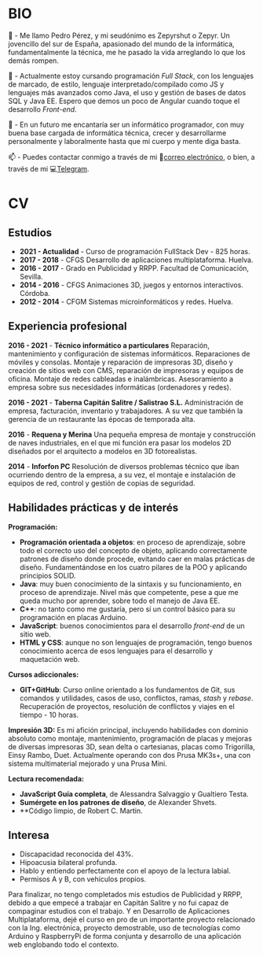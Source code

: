 
# BIO
👋 - Me llamo Pedro Pérez, y mi seudónimo es Zepyrshut o Zepyr. Un jovencillo del sur de España, apasionado del mundo de la informática, fundamentalmente la técnica, me he pasado la vida arreglando lo que los demás rompen.

🌱 - Actualmente estoy cursando programación *Full Stack*, con los lenguajes de marcado, de estilo, lenguaje interpretado/compilado como JS y lenguajes más avanzados como Java, el uso y gestión de bases de datos SQL y Java EE. Espero que demos un poco de Angular cuando toque el desarrollo *Front-end*.

👀 - En un futuro me encantaría ser un informático programador, con muy buena base cargada de informática técnica, crecer y desarrollarme personalmente y laboralmente hasta que mi cuerpo y mente diga basta.

📫 - Puedes contactar conmigo a través de mi 📧[correo electrónico](mailto:pedro@zepyrshut.com), o bien, a través de mi 💻[Telegram](https://t.me/zepyr).

# CV
## Estudios

 - **2021 - Actualidad** - Curso de programación FullStack Dev - 825 horas.
 - **2017 - 2018** - CFGS Desarrollo de aplicaciones multiplataforma. Huelva.
 - **2016 - 2017** - Grado en Publicidad y RRPP. Facultad de Comunicación, Sevilla.
 - **2014 - 2016** - CFGS Animaciones 3D, juegos y entornos interactivos. Córdoba.
 - **2012 - 2014** - CFGM Sistemas microinformáticos y redes. Huelva.

## Experiencia profesional

**2016 - 2021** - **Técnico informático a particulares**
Reparación, mantenimiento y configuración de sistemas informáticos. Reparaciones de móviles y consolas. Montaje y reparación de impresoras 3D, diseño y creación de sitios web con CMS, reparación de impresoras y equipos de oficina. Montaje de redes cableadas e inalámbricas. Asesoramiento a empresa sobre sus necesidades informáticas (ordenadores y redes).

**2016 - 2021** - **Taberna Capitán Salitre / Salistrao S.L.**
Administración de empresa, facturación, inventario y trabajadores. A su vez que también la gerencia de un restaurante las épocas de temporada alta.

**2016** - **Requena y Merina**
Una pequeña empresa de montaje y construcción de naves industriales, en el que mi función era pasar los modelos 2D diseñados por el arquitecto a modelos en 3D fotorealistas.

**2014** - **Inforfon PC**
Resolución de diversos problemas técnico que iban ocurriendo dentro de la empresa, a su vez, el montaje e instalación de equipos de red, control y gestión de copias de seguridad.

## Habilidades prácticas y de interés

**Programación:**
 - **Programación orientada a objetos**: en proceso de aprendizaje, sobre todo el correcto uso del concepto de objeto, aplicando correctamente patrones de diseño donde procede, evitando caer en malas prácticas de diseño. Fundamentándose en los cuatro pilares de la POO y aplicando principios SOLID.
 - **Java**: muy buen conocimiento de la sintaxis y su funcionamiento, en proceso de aprendizaje. Nivel más que competente, pese a que me queda mucho por aprender, sobre todo el manejo de Java EE.
 - **C++**: no tanto como me gustaría, pero sí un control básico para su programación en placas Arduino.
 - **JavaScript**: buenos conocimientos para el desarrollo *front-end* de un sitio web.
 - **HTML y CSS**: aunque no son lenguajes de programación, tengo buenos conocimiento acerca de esos lenguajes para el desarrollo y maquetación web.

**Cursos adiccionales:**
- **GIT+GitHub**: Curso online orientado a los fundamentos de Git, sus comandos y utilidades, casos de uso, conflictos, ramas, *stash* y *rebase*. Recuperación de proyectos, resolución de conflictos y viajes en el tiempo - 10 horas.

**Impresión 3D:**
Es mi afición principal, incluyendo habilidades con dominio absoluto como montaje, mantenimiento, programación de placas y mejoras de diversas impresoras 3D, sean delta o cartesianas, placas como Trigorilla, Einsy Rambo, Duet. Actualmente operando con dos Prusa MK3s+, una con sistema multimaterial mejorado y una Prusa Mini.

**Lectura recomendada:**
 - **JavaScript Guía completa**, de Alessandra Salvaggio y Gualtiero Testa.
 - **Sumérgete en los patrones de diseño**, de Alexander Shvets.
 - **Código limpio, de Robert C. Martin.

## Interesa

 - Discapacidad reconocida del 43%. 
 - Hipoacusia bilateral profunda. 
 - Hablo y entiendo perfectamente con el apoyo de la lectura labial.
 - Permisos A y B, con vehículos propios.

Para finalizar, no tengo completados mis estudios de Publicidad y RRPP, debido a que empecé a trabajar en Capitán Salitre y no fui capaz de compaginar estudios con el trabajo. Y en Desarrollo de Aplicaciones Multiplataforma, dejé el curso en pro de un importante proyecto relacionado con la Ing. electrónica, proyecto demostrable, uso de tecnologías como Arduino y RaspberryPi de forma conjunta y desarrollo de una aplicación web englobando todo el contexto.
